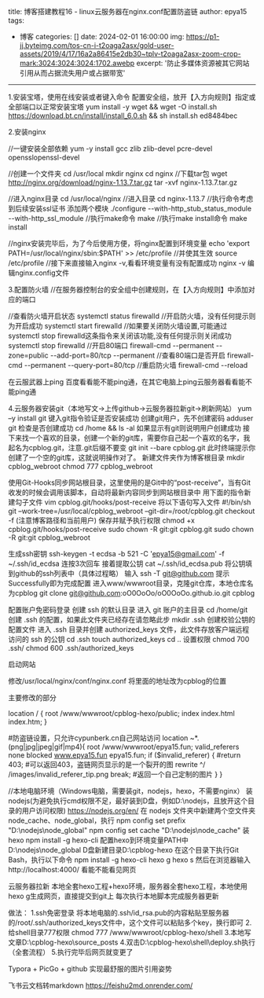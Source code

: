title: 博客搭建教程16 - linux云服务器在nginx.conf配置防盗链
author: epya15
tags:
  - 博客
categories: []
date: 2024-02-01 16:00:00
img: https://p1-jj.byteimg.com/tos-cn-i-t2oaga2asx/gold-user-assets/2019/4/17/16a2a86415e2db30~tplv-t2oaga2asx-zoom-crop-mark:3024:3024:3024:1702.awebp
excerpt: '防止多媒体资源被其它网站引用从而占据流失用户或占据带宽'
---
1.安装宝塔，使用在线安装或者键入命令
配置安全组，放开【入方向规则】指定或全部端口以正常安装宝塔
yum install -y wget && wget -O install.sh https://download.bt.cn/install/install_6.0.sh && sh install.sh ed8484bec

2.安装nginx

//一键安装全部依赖
yum -y install gcc zlib zlib-devel pcre-devel opensslopenssl-devel


//创建一个文件夹
cd /usr/local
mkdir nginx
cd nginx
//下载tar包
wget http://nginx.org/download/nginx-1.13.7.tar.gz
tar -xvf nginx-1.13.7.tar.gz


//进入nginx目录
cd /usr/local/nginx
//进入目录
cd nginx-1.13.7
//执行命令考虑到后续安装ssl证书 添加两个模块
./configure --with-http_stub_status_module --with-http_ssl_module
//执行make命令
make
//执行make install命令
make install

//nginx安装完毕后，为了今后使用方便，将nginx配置到环境变量
echo 'export PATH=/usr/local/nginx/sbin:$PATH' >> /etc/profile
//并使其生效
source /etc/profile
//接下来直接输入nginx -v,看看环境变量有没有配置成功
nginx -v
编辑nginx.config文件



3.配置防火墙
//在服务器控制台的安全组中创建规则，在【入方向规则】中添加对应的端口

//查看防火墙开启状态
systemctl status firewalld
//开启防火墙，没有任何提示则为开启成功
systemctl start firewalld
//如果要关闭防火墙设置,可能通过systemctl stop firewalld这条指令来关闭该功能,没有任何提示则关闭成功
systemctl stop firewalld
//开启80端口
firewall-cmd --permanent --zone=public --add-port=80/tcp --permanent
//查看80端口是否开启
firewall-cmd --permanent --query-port=80/tcp
//重启防火墙
firewall-cmd --reload

在云服武器上ping 百度看看能不能ping通，在其它电脑上ping云服务器看看能不能ping通

4.云服务器安装git（本地写文->上传github->云服务器拉新git->刷新网站）
yum –y install git
键入git指令验证是否安装成功
创建git用户，先不创建密码
adduser git
检查是否创建成功 cd /home && ls -al
如果显示有git则说明用户创建成功
接下来找一个喜欢的目录，创建一个新的git库，需要你自己起一个喜欢的名字，我起名为cpblog.git，注意.git后缀不要变
git init --bare cpblog.git
此时终端提示你创建了一个空的git库，这就说明操作对了。
新建文件夹作为博客根目录
mkdir cpblog_webroot
chmod 777 cpblog_webroot

使用Git-Hooks同步网站根目录，这里使用的是Git中的“post-receive”，当有Git收发的时候会调用该脚本，自动将最新内容同步到网站根目录中
用下面的指令新建勾子文件
vim cpblog.git/hooks/post-receive
将以下语句写入文件
#!/bin/sh
git –work-tree=/usr/local/cpblog_webroot –git-dir=/root/cpblog.git checkout -f
(注意博客路径和当前用户)
保存并赋予执行权限
chmod +x cpblog.git/hooks/post-receive
sudo chown -R git:git cpblog.git
sudo chown -R git:git cpblog_webroot


生成ssh密钥
ssh-keygen -t ecdsa -b 521 -C 'epya15@gmail.com' -f ~/.ssh/id_ecdsa
连按3次回车
接着提取公钥
cat ~/.ssh/id_ecdsa.pub
将公钥填到github的ssh列表中（具体过程略）
输入
ssh -T git@github.com
提示Successfully即为完成配置
进入www/wwwroot目录，克隆git仓库，本地仓库名为cpblog
git clone git@github.com:oO0OoOo/oO0OoOo.github.io.git cpblog


配置账户免密码登录
创建 ssh 的默认目录
进入 git 账户的主目录
cd /home/git
创建 .ssh 的配置，如果此文件夹已经存在请忽略此步
mkdir .ssh
创建校验公钥的配置文件
进入 .ssh 目录并创建 authorized_keys 文件，此文件存放客户端远程访问的 ssh 的公钥
cd .ssh
touch authorized_keys
cd ..
设置权限
chmod 700 .ssh/
chmod 600 .ssh/authorized_keys


启动网站

修改/usr/local/nginx/conf/nginx.conf
将里面的地址改为cpblog的位置

主要修改的部分

location / {
	root   /www/wwwroot/cpblog-hexo/public;
	index  index.html index.htm;
}

#防盗链设置，只允许cypunberk.cn自己网站访问
location ~*\.(png|jpg|jpeg|gif|mp4){
	root /www/wwwroot/epya15.fun;
	valid_referers none blocked www.epya15.fun epya15.fun;
	if ($invalid_referer) {
		#return 403;    #可以返回403，盗链网页显示的是一个裂开的图
		rewrite ^/ /images/invalid_referer_tip.png break;  #返回一个自己定制的图片
	}
}

//本地电脑环境（Windows电脑，需要装git，nodejs，hexo，不需要nginx）
装nodejs(为避免执行cmd权限不足，最好装到D盘，例如D:\nodejs，且放开这个目录的用户访问权限)
https://nodejs.org/en/
在 nodejs 文件夹中新建两个空文件夹node_cache、node_global，执行
npm config set prefix "D:\nodejs\node_global"
npm config set cache "D:\nodejs\node_cache"
装hexo
npm install -g hexo-cli
配置hexo到环境变量PATH中
D:\nodejs\node_global
D盘新建目录D:\cpblog-hexo
在这个目录下执行Git Bash，执行以下命令
npm install -g hexo-cli
hexo g
hexo s
然后在浏览器输入http://localhost:4000/
看能不能看见网页


云服务器拉新
本地全套hexo工程+hexo环境，服务器全套hexo工程，本地使用hexo g生成网页，直接提交到git上
每次执行本地脚本完成服务器更新

做法：
1.ssh免密登录
将本地电脑的.ssh/id_rsa.pub的内容粘贴至服务器的/root/.ssh/authorized_keys文件中，这个文件可以粘贴多个key，换行即可
2.给shell目录777权限
chmod 777 /www/wwwroot/cpblog-hexo/shell
3.本地写文章D:\cpblog-hexo\source\_posts
4.双击‪D:\cpblog-hexo\shell\deploy.sh执行（全套流程）
5.执行完毕后网页就变更了

Typora + PicGo + github 实现最舒服的图片引用姿势

飞书云文档转markdown
https://feishu2md.onrender.com/